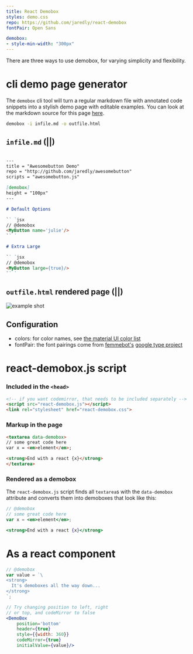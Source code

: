 ```yaml
---
title: React Demobox
styles: demo.css
repo: https://github.com/jaredly/react-demobox
fontPair: Open Sans

demobox:
- style-min-width: "300px"
---
```


There are three ways to use demobox, for varying simplicity and flexibility.

# cli demo page generator

The `demobox` cli tool will turn a regular markdown file with annotated code
snippets into a stylish demo page with editable examples. You can look at the
markdown source for this page [here](/index.md).

```bash
demobox -i infile.md -o outfile.html
```

## `infile.md` (||)

```markdown

---
title = "Awesomebutton Demo"
repo = "http://github.com/jaredly/awesomebutton"
scripts = "awesomebutton.js"

[demobox]
height = "100px"
---

# Default Options

`` `jsx
// @demobox
<MyButton name='julie'/>
`` `

# Extra Large

`` `jsx
// @demobox
<MyButton large={true}/>
`` `
```

## `outfile.html` rendered page (||)

![example shot](./example-shot.png)

## Configuration

- colors: for color names, see [the material UI color list](http://www.google.com/design/spec/style/color.html#color-color-palette)
- fontPair: the font pairings come from [femmebot's](http://github.com/femmebot) [google type project](http://femmebot.github.io/google-type/)

# react-demobox.js script

### Included in the `<head>`

```html
<!-- if you want codemirror, that needs to be included separately -->
<script src="react-demobox.js"></script>
<link rel="stylesheet" href="react-demobox.css">
```

### Markup in the page

```html
<textarea data-demobox>
// some great code here
var x = <em>element</em>;

<strong>End with a react {x}</strong>
</textarea>
```

### Rendered as a demobox

The `react-demobox.js` script finds all `textarea`s with the `data-demobox`
attribute and converts them into demoboxes that look like this:

```jsx
// @demobox
// some great code here
var x = <em>element</em>;

<strong>End with a react {x}</strong>
```

# As a react component

```jsx
// @demobox
var value = `\
<strong>
  It's demoboxes all the way down...
</strong>
`;

// Try changing position to left, right
// or top, and codeMirror to false
<DemoBox
    position='bottom'
    header={true}
    style={{width: 360}}
    codeMirror={true}
    initialValue={value}/>
```

